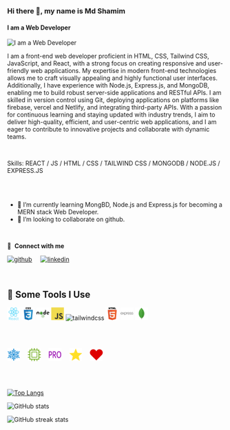 ### Hi there 👋, my name is Md Shamim
#### I am a Web Developer
![I am a Web Developer](https://i.ibb.co/Prpkx8D/image.png)

I am a front-end web developer proficient in HTML, CSS, Tailwind CSS, JavaScript, and React, with a strong focus on creating responsive and user-friendly web applications. My expertise in modern front-end technologies allows me to craft visually appealing and highly functional user interfaces. Additionally, I have experience with Node.js, Express.js, and MongoDB, enabling me to build robust server-side applications and RESTful APIs. I am skilled in version control using Git, deploying applications on platforms like firebase, vercel and Netlify, and integrating third-party APIs. With a passion for continuous learning and staying updated with industry trends, I aim to deliver high-quality, efficient, and user-centric web applications, and I am eager to contribute to innovative projects and collaborate with dynamic teams.

<br>

Skills: REACT / JS / HTML / CSS / TAILWIND CSS / MONGODB / NODE.JS / EXPRESS.JS

<br>
<br>

- 🌱 I’m currently learning MongBD, Node.js and Express.js for becoming a MERN stack Web Developer. 
- 👯 I’m looking to collaborate on github. 

<br>

🔗 &nbsp;**Connect with me**  

[<img src='https://cdn.jsdelivr.net/npm/simple-icons@3.0.1/icons/github.svg' alt='github' height='30'>](https://github.com/mdshamim125) &nbsp;&nbsp;&nbsp; [<img src='https://cdn.jsdelivr.net/npm/simple-icons@3.0.1/icons/linkedin.svg' alt='linkedin' height='30'>](https://www.linkedin.com/in/md-shamim125/)



<br>


<h2>🚀 Some Tools I Use</h2>
<p align="left">
<img src="https://raw.githubusercontent.com/devicons/devicon/master/icons/react/react-original-wordmark.svg" alt="react" width="30" height="30" />
<img src="https://raw.githubusercontent.com/devicons/devicon/master/icons/css3/css3-original-wordmark.svg" alt="css3" width="30" height="30" />
<img src="https://raw.githubusercontent.com/devicons/devicon/master/icons/nodejs/nodejs-original-wordmark.svg" alt="nodejs" width="30" height="30" />
<img src="https://raw.githubusercontent.com/devicons/devicon/master/icons/javascript/javascript-original.svg" alt="javascript" width="30" height="30" />
<img src="https://www.vectorlogo.zone/logos/tailwindcss/tailwindcss-icon.svg" alt="tailwindcss" width="30" height="30" />
<img src="https://raw.githubusercontent.com/devicons/devicon/master/icons/html5/html5-original-wordmark.svg" alt="html5" width="30" height="30" />
<img src="https://raw.githubusercontent.com/devicons/devicon/master/icons/express/express-original-wordmark.svg" alt="express" width="30" height="30" />
<img src="https://raw.githubusercontent.com/devicons/devicon/master/icons/mongodb/mongodb-original.svg" alt="mongodb" width="30" height="30" />
</p>






<br>
<br>

<a href='https://archiveprogram.github.com/'><img src='https://raw.githubusercontent.com/acervenky/animated-github-badges/master/assets/acbadge.gif' width='30' height='30'></a> 
<a href='https://docs.github.com/en/developers'><img src='https://raw.githubusercontent.com/acervenky/animated-github-badges/master/assets/devbadge.gif' width='30' height='30'></a> 
<a href='https://github.com/pricing'><img src='https://raw.githubusercontent.com/acervenky/animated-github-badges/master/assets/pro.gif' width='30' height='30'></a> 
<a href='https://stars.github.com/'><img src='https://raw.githubusercontent.com/acervenky/animated-github-badges/master/assets/starbadge.gif' width='30' height='30'></a> 
<a href='https://docs.github.com/en/github/supporting-the-open-source-community-with-github-sponsors'><img src='https://raw.githubusercontent.com/acervenky/animated-github-badges/master/assets/sponsorbadge.gif' width='30' height='30'></a> 




<br>
<br>




[![Top Langs](https://github-readme-stats.vercel.app/api/top-langs/?username=mdshamim125)](https://github.com/anuraghazra/github-readme-stats)

![GitHub stats](https://github-readme-stats.vercel.app/api?username=mdshamim125&show_icons=true&count_private=true)  

![GitHub streak stats](https://streak-stats.demolab.com/?user=mdshamim125)  

